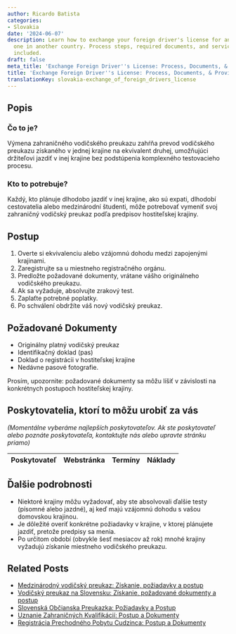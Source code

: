 ```yaml
---
author: Ricardo Batista
categories:
- Slovakia
date: '2024-06-07'
description: Learn how to exchange your foreign driver's license for an equivalent
  one in another country. Process steps, required documents, and service providers
  included.
draft: false
meta_title: 'Exchange Foreign Driver''s License: Process, Documents, & Providers'
title: 'Exchange Foreign Driver''s License: Process, Documents, & Providers'
translationKey: slovakia-exchange_of_foreign_drivers_license
---
```



## Popis
### Čo to je?
Výmena zahraničného vodičského preukazu zahŕňa prevod vodičského preukazu získaného v jednej krajine na ekvivalent druhej, umožňujúci držiteľovi jazdiť v inej krajine bez podstúpenia komplexného testovacieho procesu.
### Kto to potrebuje?
Každý, kto plánuje dlhodobo jazdiť v inej krajine, ako sú expati, dlhodobí cestovatelia alebo medzinárodní študenti, môže potrebovať vymeniť svoj zahraničný vodičský preukaz podľa predpisov hostiteľskej krajiny.

## Postup
1. Overte si ekvivalenciu alebo vzájomnú dohodu medzi zapojenými krajinami.
2. Zaregistrujte sa u miestneho registračného orgánu.
3. Predložte požadované dokumenty, vrátane vášho originálneho vodičského preukazu.
4. Ak sa vyžaduje, absolvujte zrakový test.
5. Zaplaťte potrebné poplatky.
6. Po schválení obdržíte váš nový vodičský preukaz.

## Požadované Dokumenty
- Originálny platný vodičský preukaz
- Identifikačný doklad (pas)
- Doklad o registrácii v hostiteľskej krajine
- Nedávne pasové fotografie.

Prosím, upozornite: požadované dokumenty sa môžu líšiť v závislosti na konkrétnych postupoch hostiteľskej krajiny.

## Poskytovatelia, ktorí to môžu urobiť za vás

_(Momentálne vyberáme najlepších poskytovateľov. Ak ste poskytovateľ alebo poznáte poskytovateľa, kontaktujte nás alebo upravte stránku priamo)_

| Poskytovateľ    |     Webstránka  |     Termíny      |       Náklady    |
| --------------- | --------------- |  :-------------: | :-------------: |

## Ďalšie podrobnosti
- Niektoré krajiny môžu vyžadovať, aby ste absolvovali ďalšie testy (písomné alebo jazdné), aj keď majú vzájomnú dohodu s vašou domovskou krajinou.
- Je dôležité overiť konkrétne požiadavky v krajine, v ktorej plánujete jazdiť, pretože predpisy sa menia.
- Po určitom období (obvykle šesť mesiacov až rok) mnohé krajiny vyžadujú získanie miestneho vodičského preukazu.


## Related Posts

- [Medzinárodný vodičský preukaz: Získanie, požiadavky a postup](https://tramitit.com/sk/guides/slovakia/vydanie_medzinarodneho_vodicskeho_preukazu/)
- [Vodičský preukaz na Slovensku: Získanie, požadované dokumenty a postup](https://tramitit.com/sk/guides/slovakia/vydanie_vodicskeho_preukazu/)
- [Slovenská Občianska Preukazka: Požiadavky a Postup](https://tramitit.com/sk/guides/slovakia/vydanie_obcianskeho_preukazu/)
- [Uznanie Zahraničných Kvalifikácií: Postup a Dokumenty](https://tramitit.com/sk/guides/slovakia/uznanie_kvalifikacie_ziskanej_v_zahranici/)
- [Registrácia Prechodného Pobytu Cudzinca: Postup a Dokumenty](https://tramitit.com/sk/guides/slovakia/registracia_prechodneho_pobytu_cudzinca/)